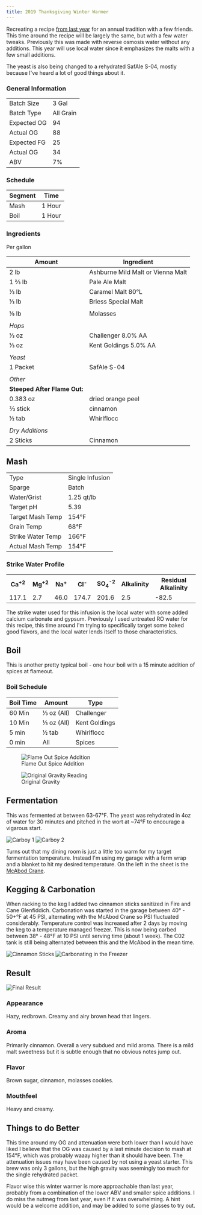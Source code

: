```yaml
---
title: 2019 Thanksgiving Winter Warmer
---
```


Recreating a recipe
[from last year](./2019-02-17-thanksgiving-winter-warmer.html) for an annual
tradition with a few friends. This time around the recipe will be largely
the same, but with a few water tweaks. Previously this was made with reverse
osmosis water without any additions. This year will use local water since
it emphasizes the malts with a few small additions.

The yeast is also being changed to a rehydrated SafAle S-04, mostly because
I've heard a lot of good things about it.

### General Information

|             |           |
|-------------|-----------|
| Batch Size  | 3 Gal     |
| Batch Type  | All Grain |
| Expected OG | 94        |
| Actual OG   | 88        |
| Expected FG | 25        |
| Actual OG   | 34        |
| ABV         | 7%        |

### Schedule

| Segment | Time   |
|-|-|
| Mash    | 1 Hour |
| Boil    | 1 Hour |

### Ingredients

Per gallon

| Amount                       | Ingredient                        |
|------------------------------|-----------------------------------|
| 2 lb                         | Ashburne Mild Malt or Vienna Malt |
| 1 &frac23; lb                | Pale Ale Malt                     |
| &frac13; lb                  | Caramel Malt 80&deg;L             |
| &frac13; lb                  | Briess Special Malt               |
|                              |                                   |
| ⅑ lb                         | Molasses                          |
|                              |                                   |
| _Hops_                       |                                   |
| &frac13; oz                  | Challenger 8.0% AA                |
| &frac13; oz                  | Kent Goldings 5.0% AA             |
|                              |                                   |
| _Yeast_                      |                                   |
| 1 Packet                     | SafAle S-04                       |
|                              |                                   |
| _Other_                      |                                   |
| **Steeped After Flame Out:** |                                   |
| 0.383 oz                     | dried orange peel                 |
| &frac23; stick               | cinnamon                          |
| &frac12; tab                 | Whirlflocc                        |
|                              |                                   |
| _Dry Additions_              |                                   |
| 2 Sticks                     | Cinnamon |

## Mash

| | |
|-|-|
| Type | Single Infusion |
| Sparge | Batch |
| Water/Grist | 1.25 qt/lb |
| Target pH | 5.39 |
| Target Mash Temp | 154&deg;F |
| Grain Temp | 68&deg;F 
| Strike Water Temp | 166&deg;F |
| Actual Mash Temp | 154&deg;F |

### Strike Water Profile

<!-- Copied from previously generated html -->
<table id="waterProfile">
<tbody>
<tr>
<th>
Ca<sup>+2</sup>
</th>
<th>
Mg<sup>+2</sup>
</th>
<th>
Na<sup>+</sup>
</th>
<th>
Cl<sup>-</sup>
</th>
<th>
SO<sub>4</sub><sup>-2</sup>
</th>
<th>
Alkalinity
</th>
<th>
Residual Alkalinity
</th>
</tr>
<tr>
<td>
117.1
</td>
<td>
2.7
</td>
<td>
46.0
</td>
<td>
174.7
</td>
<td>
201.6
</td>
<td>
2.5
</td>
<td>
-82.5
</td>
</tr>
</tbody>
</table>

The strike water used for this infusion is the local water with some added
calcium carbonate and gypsum. Previously I used untreated RO water
for this recipe, this time around I'm trying to specifically target some baked
good flavors, and the local water lends itself to those characteristics.

## Boil

This is another pretty typical boil - one hour boil with a 15 minute addition
of spices at flameout.

### Boil Schedule

| Boil Time | Amount            | Type          |
|-----------|-------------------|---------------|
| 60 Min    | &frac13; oz (All) | Challenger    |
| 10 Min    | &frac13; oz (All) | Kent Goldings |
| 5 min     | &frac12; tab      | Whirlflocc    |
| 0 min     | All               | Spices        |

<div class="grid-container">
  <figure>
  <img src="/images/posts/brews/2019-10-25-2019-thanksgiving-winter-warmer/flameout.jpg" alt="Flame Out Spice Addition">
  <figcaption>Flame Out Spice Addition</figcaption>
  </figure>
  <figure>
  <img src="/images/posts/brews/2019-10-25-2019-thanksgiving-winter-warmer/og.jpg" alt="Original Gravity Reading">
  <figcaption>Original Gravity</figcaption>
  </figure>
</div>

## Fermentation

This was fermented at between 63-67&deg;F. The yeast was rehydrated in
4oz of water for 30 minutes and pitched in the wort at ~74&deg;F to encourage
a vigarous start. 

<div class="grid-container">
  <img src="/images/posts/brews/2019-10-25-2019-thanksgiving-winter-warmer/ferm_1.jpg" alt="Carboy 1">
  <img src="/images/posts/brews/2019-10-25-2019-thanksgiving-winter-warmer/ferm_2.jpg" alt="Carboy 2">
</div>

Turns out that my dining room is just a little too warm for my target
fermentation temperature. Instead I'm using my garage with a ferm wrap and a
blanket to hit my desired temperature. On the left in the sheet is the
[McAbod Crane](./2019-10-25-mcabod-crane.html).

## Kegging & Carbonation

When racking to the keg I added two cinnamon sticks sanitized in Fire and Cane
Glenfiddich. Carbonation was started in the garage between 40&deg; - 50+&deg;F at
45 PSI, alternating with the McAbod Crane so PSI fluctuated considerably.
Temperature control was increased after 2 days by moving the keg to a temperature
managed freezer. This is now being carbed between 38&deg; - 48&deg;F at 10 PSI
until serving time (about 1 week). The C02 tank is still being alternated between
this and the McAbod in the mean time.

<div class="grid-container">
  <img src="/images/posts/brews/2019-10-25-2019-thanksgiving-winter-warmer/sticks.jpg" alt="Cinnamon Sticks">
  <img src="/images/posts/brews/2019-10-25-2019-thanksgiving-winter-warmer/carb1.jpg" alt="Carbonating in the Freezer">
</div>

## Result

<img src="/images/posts/brews/2019-10-25-2019-thanksgiving-winter-warmer/beer.jpg" alt="Final Result" class="brew-photo">

### Appearance

Hazy, redbrown. Creamy and airy brown head that lingers.

### Aroma

Primarily cinnamon. Overall a very subdued and mild aroma. There is a mild
malt sweetness but it is subtle enough that no obvious notes jump out.

### Flavor

Brown sugar, cinnamon, molasses cookies.

### Mouthfeel

Heavy and creamy.

## Things to do Better

This time around my OG and attenuation were both lower than I would have liked
I believe that the OG was caused by a last minute decision to mash at
154&deg;F, which was probably waaay higher than it should have been. The
attenuation issues may have been caused by not using a yeast starter. This brew
was only 3 gallons, but the high gravity was seemingly too much for the single
rehydrated packet.

Flavor wise this winter warmer is more approachable than last year, probably from
a combination of the lower ABV and smaller spice additions. I do miss the nutmeg
from last year, even if it was overwhelming. A hint would be a welcome addition,
and may be added to some glasses to try out.
